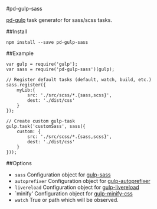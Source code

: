 #pd-gulp-sass

[pd-gulp](https://github.com/platdesign/pd-gulp) task generator for sass/scss tasks.


##Install

	npm install --save pd-gulp-sass
	
##Example

	var gulp = require('gulp');
	var sass = require('pd-gulp-sass')(gulp);

	// Register default tasks (default, watch, build, etc.)
	sass.register({
		myLib:{
			src: './src/scss/*.{sass,scss}',
			dest: './dist/css'
		}
	});

	// Create custom gulp-task
	gulp.task('customSass', sass({
		custom: {
			src: './src/scss/*.{sass,scss}',
			dest: './dist/css'
		}
	}));


##Options

- `sass` Configuration object for [gulp-sass](https://github.com/dlmanning/gulp-sass)
- `autoprefixer` Configuration object for [gulp-autoprefixer](https://github.com/sindresorhus/gulp-autoprefixer)
- `livereload` Configuration object for [gulp-livereload](https://github.com/vohof/gulp-livereload)
- `minify' Configuration object for [gulp-minify-css](https://www.npmjs.com/package/gulp-minify-css)
- `watch` True or path which will be observed.

